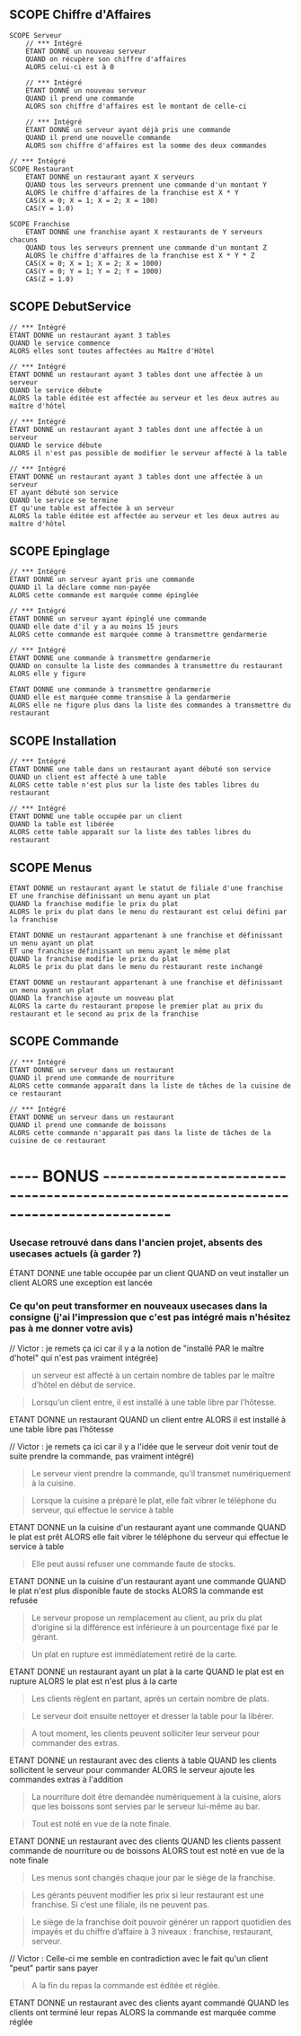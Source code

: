## SCOPE Chiffre d'Affaires

    SCOPE Serveur
        // *** Intégré
    	ÉTANT DONNÉ un nouveau serveur
    	QUAND on récupère son chiffre d'affaires
    	ALORS celui-ci est à 0

        // *** Intégré
    	ÉTANT DONNÉ un nouveau serveur
    	QUAND il prend une commande
    	ALORS son chiffre d'affaires est le montant de celle-ci

        // *** Intégré
    	ÉTANT DONNÉ un serveur ayant déjà pris une commande
    	QUAND il prend une nouvelle commande
    	ALORS son chiffre d'affaires est la somme des deux commandes

    // *** Intégré
    SCOPE Restaurant
    	ÉTANT DONNÉ un restaurant ayant X serveurs
    	QUAND tous les serveurs prennent une commande d'un montant Y
    	ALORS le chiffre d'affaires de la franchise est X * Y
    	CAS(X = 0; X = 1; X = 2; X = 100)
    	CAS(Y = 1.0)

    SCOPE Franchise
    	ÉTANT DONNÉ une franchise ayant X restaurants de Y serveurs chacuns
    	QUAND tous les serveurs prennent une commande d'un montant Z
    	ALORS le chiffre d'affaires de la franchise est X * Y * Z
    	CAS(X = 0; X = 1; X = 2; X = 1000)
    	CAS(Y = 0; Y = 1; Y = 2; Y = 1000)
    	CAS(Z = 1.0)

## SCOPE DebutService

    // *** Intégré
    ÉTANT DONNE un restaurant ayant 3 tables
    QUAND le service commence
    ALORS elles sont toutes affectées au Maître d'Hôtel

    // *** Intégré
    ÉTANT DONNÉ un restaurant ayant 3 tables dont une affectée à un serveur
    QUAND le service débute
    ALORS la table éditée est affectée au serveur et les deux autres au maître d'hôtel

    // *** Intégré
    ÉTANT DONNÉ un restaurant ayant 3 tables dont une affectée à un serveur
    QUAND le service débute
    ALORS il n'est pas possible de modifier le serveur affecté à la table

    // *** Intégré
    ÉTANT DONNÉ un restaurant ayant 3 tables dont une affectée à un serveur
    ET ayant débuté son service
    QUAND le service se termine
    ET qu'une table est affectée à un serveur
    ALORS la table éditée est affectée au serveur et les deux autres au maître d'hôtel

## SCOPE Epinglage

    // *** Intégré
    ÉTANT DONNE un serveur ayant pris une commande
    QUAND il la déclare comme non-payée
    ALORS cette commande est marquée comme épinglée

    // *** Intégré
    ÉTANT DONNE un serveur ayant épinglé une commande
    QUAND elle date d'il y a au moins 15 jours
    ALORS cette commande est marquée comme à transmettre gendarmerie

    // *** Intégré
    ÉTANT DONNE une commande à transmettre gendarmerie
    QUAND on consulte la liste des commandes à transmettre du restaurant
    ALORS elle y figure

    ÉTANT DONNE une commande à transmettre gendarmerie
    QUAND elle est marquée comme transmise à la gendarmerie
    ALORS elle ne figure plus dans la liste des commandes à transmettre du restaurant

## SCOPE Installation

    // *** Intégré
    ÉTANT DONNE une table dans un restaurant ayant débuté son service
    QUAND un client est affecté à une table
    ALORS cette table n'est plus sur la liste des tables libres du restaurant

    // *** Intégré
    ÉTANT DONNE une table occupée par un client
    QUAND la table est libérée
    ALORS cette table apparaît sur la liste des tables libres du restaurant

## SCOPE Menus

    ÉTANT DONNE un restaurant ayant le statut de filiale d'une franchise
    ET une franchise définissant un menu ayant un plat
    QUAND la franchise modifie le prix du plat
    ALORS le prix du plat dans le menu du restaurant est celui défini par la franchise

    ÉTANT DONNE un restaurant appartenant à une franchise et définissant un menu ayant un plat
    ET une franchise définissant un menu ayant le même plat
    QUAND la franchise modifie le prix du plat
    ALORS le prix du plat dans le menu du restaurant reste inchangé

    ÉTANT DONNE un restaurant appartenant à une franchise et définissant un menu ayant un plat
    QUAND la franchise ajoute un nouveau plat
    ALORS la carte du restaurant propose le premier plat au prix du restaurant et le second au prix de la franchise

## SCOPE Commande

    // *** Intégré
    ÉTANT DONNE un serveur dans un restaurant
    QUAND il prend une commande de nourriture
    ALORS cette commande apparaît dans la liste de tâches de la cuisine de ce restaurant

    // *** Intégré
    ÉTANT DONNE un serveur dans un restaurant
    QUAND il prend une commande de boissons
    ALORS cette commande n'apparaît pas dans la liste de tâches de la cuisine de ce restaurant

# ---- BONUS -------------------------------------------------------------------------------------

### Usecase retrouvé dans dans l'ancien projet, absents des usecases actuels (à garder ?)

ÉTANT DONNE une table occupée par un client
QUAND on veut installer un client
ALORS une exception est lancée

### Ce qu'on peut transformer en nouveaux usecases dans la consigne (j'ai l'impression que c'est pas intégré mais n'hésitez pas à me donner votre avis)

// Victor : je remets ça ici car il y a la notion de "installé PAR le maître d'hotel" qui n'est pas vraiment intégrée)

> un serveur est affecté à un certain nombre de tables par le maître d’hôtel en début de service.

> Lorsqu’un client entre, il est installé à une table libre par l’hôtesse.

ETANT DONNE un restaurant
QUAND un client entre
ALORS il est installé à une table libre pas l'hôtesse

// Victor : je remets ça ici car il y a l'idée que le serveur doit venir tout de suite prendre la commande, pas vraiment intégré)

> Le serveur vient prendre la commande, qu’il transmet numériquement à la cuisine.

> Lorsque la cuisine a préparé le plat, elle fait vibrer le téléphone du serveur, qui effectue le service à table

ETANT DONNE un la cuisine d'un restaurant ayant une commande
QUAND le plat est prêt
ALORS elle fait vibrer le téléphone du serveur qui effectue le service à table

> Elle peut aussi refuser une commande faute de stocks.

ETANT DONNE un la cuisine d'un restaurant ayant une commande
QUAND le plat n'est plus disponible faute de stocks
ALORS la commande est refusée

> Le serveur propose un remplacement au client, au prix du plat d’origine si la
> différence est inférieure à un pourcentage fixé par le gérant.

> Un plat en rupture est immédiatement retiré de la carte.

ETANT DONNE un restaurant ayant un plat à la carte
QUAND le plat est en rupture
ALORS le plat est n'est plus à la carte

> Les clients règlent en partant, après un certain nombre de plats.

> Le serveur doit ensuite nettoyer et dresser la table pour la libérer.

> A tout moment, les clients peuvent solliciter leur serveur pour commander des extras.

ETANT DONNE un restaurant avec des clients à table
QUAND les clients sollicitent le serveur pour commander
ALORS le serveur ajoute les commandes extras à l'addition 

> La nourriture doit être demandée numériquement à la cuisine, alors que les boissons
> sont servies par le serveur lui-même au bar.

> Tout est noté en vue de la note finale.

ETANT DONNE un restaurant avec des clients
QUAND les clients passent commande de nourriture ou de boissons
ALORS tout est noté en vue de la note finale

> Les menus sont changés chaque jour par le siège de la franchise.

> Les gérants peuvent modifier les prix si leur restaurant est une franchise. Si c’est une filiale,
> ils ne peuvent pas.

> Le siège de la franchise doit pouvoir générer un rapport quotidien des impayés
> et du chiffre d’affaire à 3 niveaux : franchise, restaurant, serveur.

// Victor : Celle-ci me semble en contradiction avec le fait qu'un client "peut" partir sans payer
> A la fin du repas la commande est éditée et réglée.

ETANT DONNE un restaurant avec des clients ayant commandé
QUAND les clients ont terminé leur repas
ALORS la commande est marquée comme réglée
